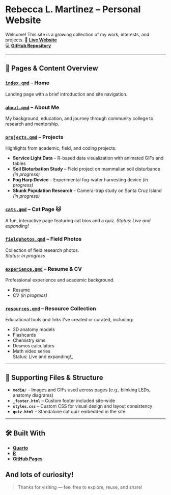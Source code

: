 # Rebecca L. Martinez – Personal Website

Welcome! This site is a growing collection of my work, interests, and projects.
🔗 [**Live Website**](https://rebeccalmartinez.github.io/personal_website)  
💻 [**GitHub Repository**](https://github.com/RebeccaLMartinez/personal_website)

---

## 📄 Pages & Content Overview

### [`index.qmd`](index.qmd) – **Home**  
Landing page with a brief introduction and site navigation.

### [`about.qmd`](about.qmd) – **About Me**  
My background, education, and journey through community college to research and mentorship.

### [`projects.qmd`](projects.qmd) – **Projects**  
Highlights from academic, field, and coding projects:
- **Service Light Data** – R-based data visualization with animated GIFs and tables
- **Soil Bioturbation Study** – Field project on mammalian soil disturbance _(in progress)_
- **Fog Harp Device** – Experimental fog-water harvesting device _(in progress)_  
- **Skunk Population Research** – Camera-trap study on Santa Cruz Island _(in progress)_  

### [`cats.qmd`](cats.qmd) – **Cat Page 🐱**  
A fun, interactive page featuring cat bios and a quiz.
_Status: Live and expanding!_

### [`fieldphotos.qmd`](fieldphotos.qmd) – **Field Photos**  
Collection of field research photos.  
 _Status: In progress_

### [`experience.qmd`](experience.qmd) – **Resume & CV**  
Professional experience and academic background. 
- Resume
- CV _(in progress)_

### [`resources.qmd`](resources.qmd) – **Resource Collection**  
Educational tools and links I've created or curated, including:
- 3D anatomy models  
- Flashcards  
- Chemistry sims  
- Desmos calculators  
- Math video series  
Status: Live and expanding!_

---

## 📁 Supporting Files & Structure

- **`media/`** – Images and GIFs used across pages (e.g., blinking LEDs, anatomy diagrams)  
- **`_footer.html`** – Custom footer included site-wide  
- **`styles.css`** – Custom CSS for visual design and layout consistency  
- **`quiz.html`** – Standalone cat quiz embedded in the site

---

## 🛠️ Built With

- [**Quarto**](https://quarto.org/)
- [**R**](https://www.r-project.org/)
- [**GitHub Pages**](https://pages.github.com/)

And lots of curiosity!
---

> Thanks for visiting — feel free to explore, reuse, and share!
